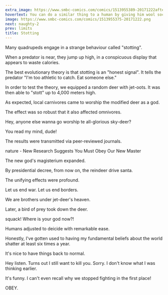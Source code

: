 ```yaml
---
extra_image: https://www.smbc-comics.com/comics/1513955389-20171222after.png
hovertext: You can do a similar thing to a human by giving him wool socks and sandals, which he must wear at the same time.
image: https://www.smbc-comics.com/comics/1513955375-20171222.png
next: naughty-2
prev: limits
title: Stotting
---
```


Many quadrupeds engage in a strange behaviour called "stotting".

When a predator is near, they jump up high, in a conspicuous display that appears to waste calories.

The best evolutionary theory is that stotting is an "honest signal". It tells the predator "I'm too athletic to catch. Eat someone else."

In order to test the theory, we equipped a random deer with jet-oots. It was then able to "stott" up to 4,000 meters high.

As expected, local carnivores came to worship the modified deer as a god.

The effect was so robust that it also affected omnivores.

Hey, anyone else wanna go worship te all-glorious sky-deer?

You read my mind, dude!

The results were transmitted via peer-reviewed journals.

nature - New Research Suggests You Must Obey Our New Master

The new god's magisterium expanded.

By presidential decree, from now on, the reindeer drive santa.

The unifying effects were profound.

Let us end war. Let us end borders.

We are brothers under jet-deer's heaven.

Later, a bird of prey took down the deer.

squack! Where is your god now?!

Humans adjusted to deicide with remarkable ease.

Honestly, I've gotten used to having my fundamental beliefs about the world shatter at least six times a year.

It's nice to have things back to normal.

Hey listen. Turns out I still want to kill you. Sorry. I don't know what I was thinking earlier.

It's funny. I can't even recall why we stopped fighting in the first place!

OBEY.
